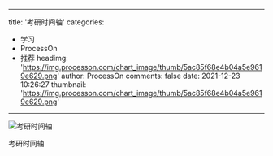 
---
title: '考研时间轴'
categories: 
 - 学习
 - ProcessOn
 - 推荐
headimg: 'https://img.processon.com/chart_image/thumb/5ac85f68e4b04a5e9619e629.png'
author: ProcessOn
comments: false
date: 2021-12-23 10:26:27
thumbnail: 'https://img.processon.com/chart_image/thumb/5ac85f68e4b04a5e9619e629.png'
---

<div>   
<img class="thumb" alt="考研时间轴" src="https://img.processon.com/chart_image/thumb/5ac85f68e4b04a5e9619e629.png" referrerpolicy="no-referrer">
<p>考研时间轴
</p>  
</div>
            